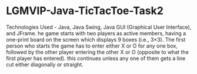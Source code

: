 # LGMVIP-Java-TicTacToe-Task2
Technologies Used - Java, Java Swing, Java GUI (Graphical User Interface), and JFrame.
he game starts with two players as active members, having a one-print board on the screen which displays 9 boxes (i.e., 3×3). The first person who starts the game has to enter either X or O for any one box, followed by the other player entering the other X or O (opposite to what the first player has entered). this continues unless any one of them gets a line cut either diagonally or straight.

